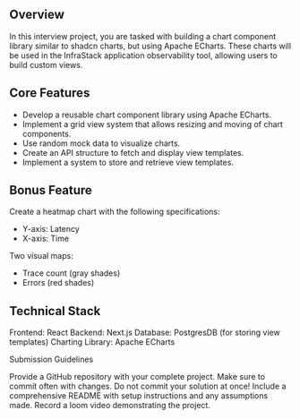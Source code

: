 ## Overview
In this interview project, you are tasked with building a chart component library similar to shadcn charts, but using Apache ECharts. These charts will be used in the InfraStack application observability tool, allowing users to build custom views.

## Core Features

- Develop a reusable chart component library using Apache ECharts.
- Implement a grid view system that allows resizing and moving of chart components.
- Use random mock data to visualize charts.
- Create an API structure to fetch and display view templates.
- Implement a system to store and retrieve view templates.

## Bonus Feature
Create a heatmap chart with the following specifications:

- Y-axis: Latency
- X-axis: Time

Two visual maps:
- Trace count (gray shades)
- Errors (red shades)


## Technical Stack

Frontend: React
Backend: Next.js
Database: PostgresDB (for storing view templates)
Charting Library: Apache ECharts


Submission Guidelines

Provide a GitHub repository with your complete project.
Make sure to commit often with changes. Do not commit your solution at once!
Include a comprehensive README with setup instructions and any assumptions made.
Record a loom video demonstrating the project.